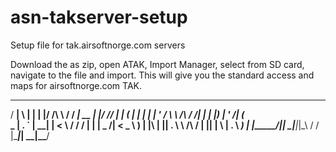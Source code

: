 # asn-takserver-setup
Setup file for tak.airsoftnorge.com servers

Download the as zip, open ATAK, Import Manager, select from SD card, navigate to the file and import.
This will give you the standard access and maps for airsoftnorge.com TAK.









   _____ _   _ ______ _  ____          ________ _____  _  __ _____ 
  / ____| \ | |  ____| |/ /\ \        / /  ____|  __ \| |/ // ____|
 | (___ |  \| | |__  | ' /  \ \  /\  / /| |__  | |__) | ' /| (___  
  \___ \| . ` |  __| |  <    \ \/  \/ / |  __| |  _  /|  <  \___ \ 
  ____) | |\  | |____| . \    \  /\  /  | |____| | \ \| . \ ____) |
 |_____/|_| \_|______|_|\_\    \/  \/   |______|_|  \_\_|\_\_____/ 
